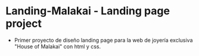 # Landing-Malakai - Landing page project

- Primer proyecto de diseño landing page para la web de joyería exclusiva "House of Malakai" con html y css.
